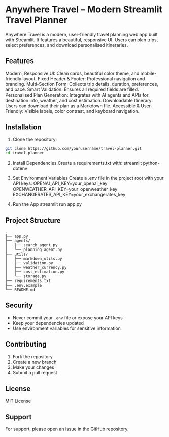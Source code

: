 # Anywhere Travel – Modern Streamlit Travel Planner

Anywhere Travel is a modern, user-friendly travel planning web app built with Streamlit. It features a beautiful, responsive UI. Users can plan trips, select preferences, and download personalised itineraries.

## Features

Modern, Responsive UI: Clean cards, beautiful color theme, and mobile-friendly layout.
Fixed Header & Footer: Professional navigation and branding.
Multi-Section Form: Collects trip details, duration, preferences, and pace.
Smart Validation: Ensures all required fields are filled.
Personalised Plan Generation: Integrates with AI agents and APIs for destination info, weather, and cost estimation.
Downloadable Itinerary: Users can download their plan as a Markdown file.
Accessible & User-Friendly: Visible labels, color contrast, and keyboard navigation.

## Installation

1. Clone the repository:
```bash
git clone https://github.com/yourusername/travel-planner.git
cd travel-planner
```

2. Install Dependencies
Create a requirements.txt with:
streamlit
python-dotenv

3. Set Environment Variables
Create a .env file in the project root with your API keys:
OPENAI_API_KEY=your_openai_key
OPENWEATHER_API_KEY=your_openweather_key
EXCHANGERATES_API_KEY=your_exchangerates_key

4. Run the App
streamlit run app.py


## Project Structure
```
.
├── app.py
├── agents/
│   ├── search_agent.py
│   └── planning_agent.py
├── utils/
│   ├── markdown_utils.py
│   ├── validation.py
│   ├── weather_currency.py
│   ├── cost_estimation.py
│   └── storage.py
├── requirements.txt
├── .env.example
└── README.md
```
## Security

- Never commit your `.env` file or expose your API keys
- Keep your dependencies updated
- Use environment variables for sensitive information

## Contributing

1. Fork the repository
2. Create a new branch
3. Make your changes
4. Submit a pull request

## License

MIT License

## Support

For support, please open an issue in the GitHub repository. 
